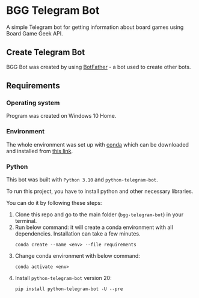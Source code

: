 # BGG Telegram Bot

A simple Telegram bot for getting information about board games using Board Game Geek API.

## Create Telegram Bot

BGG Bot was created by using [BotFather](https://telegram.me/BotFather) - a bot used to create other bots.

## Requirements

### Operating system
Program was created on Windows 10 Home.

### Environment
The whole environment was set up with [conda](https://docs.conda.io/en/latest/) which can be downloaded and installed from [this link](https://docs.conda.io/en/latest/miniconda.html).

### Python

This bot was built with `Python 3.10` and `python-telegram-bot`. 

To run this project, you have to install python and other necessary libraries.

You can do it by following these steps:

1. Clone this repo and go to the main folder (`bgg-telegram-bot`) in your terminal.
2. Run below command: it will create a conda environment with all dependencies. Installation can take a few minutes.
    ````commandline
    conda create --name <env> --file requirements
    ````
3. Change conda environment with below command:
    ```commandline
    conda activate <env>
    ```
4. Install `python-telegram-bot` version 20:
    ```commandline
    pip install python-telegram-bot -U --pre
    ```